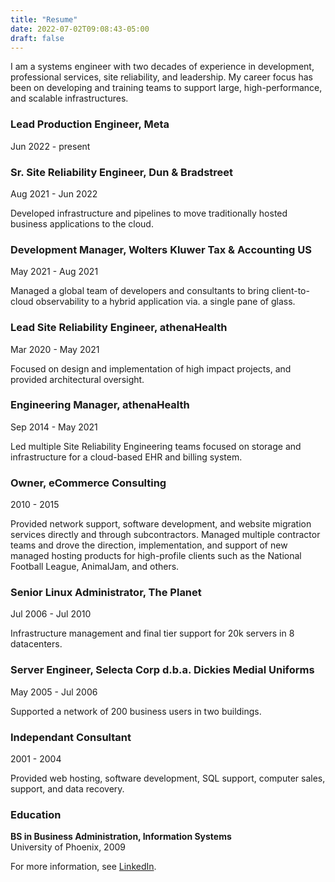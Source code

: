 ```yaml
---
title: "Resume"
date: 2022-07-02T09:08:43-05:00
draft: false
---
```


I am a systems engineer with two decades of experience in development, professional services, site reliability, and leadership. My career focus has been on developing and training teams to support large, high-performance, and scalable infrastructures.

### Lead Production Engineer, Meta
Jun 2022 - present

### Sr. Site Reliability Engineer, Dun & Bradstreet
Aug 2021 - Jun 2022

Developed infrastructure and pipelines to move traditionally hosted business applications to the cloud.

### Development Manager, Wolters Kluwer Tax & Accounting US
May 2021 - Aug 2021

Managed a global team of developers and consultants to bring client-to-cloud observability to a hybrid application via. a single pane of glass.

### Lead Site Reliability Engineer, athenaHealth
Mar 2020 - May 2021

Focused on design and implementation of high impact projects, and provided architectural oversight.

### Engineering Manager, athenaHealth
Sep 2014 - May 2021

Led multiple Site Reliability Engineering teams focused on storage and infrastructure for a cloud-based EHR and billing system.

### Owner, eCommerce Consulting
2010 - 2015

Provided network support, software development, and website migration services directly and through subcontractors.  Managed multiple contractor teams and drove the direction, implementation, and support of new managed hosting products for high-profile clients such as the National Football League, AnimalJam, and others.

### Senior Linux Administrator, The Planet
Jul 2006 - Jul 2010

Infrastructure management and final tier support for 20k servers in 8 datacenters.

### Server Engineer, Selecta Corp d.b.a. Dickies Medial Uniforms
May 2005 - Jul 2006

Supported a network of 200 business users in two buildings.

### Independant Consultant
2001 - 2004

Provided web hosting, software development, SQL support, computer sales, support, and data recovery.

### Education

**BS in Business Administration, Information Systems**  
University of Phoenix, 2009

For more information, see [LinkedIn](https://linkedin.com/in/cameroncking/).
